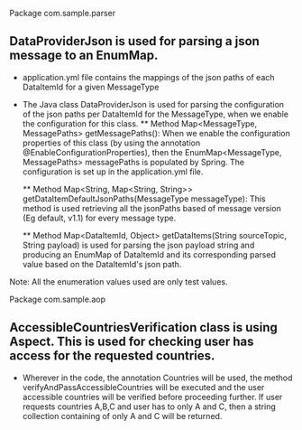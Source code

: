 Package com.sample.parser

## DataProviderJson is used for parsing a json message to an EnumMap.

* application.yml file contains the mappings of the json paths of each DataItemId for a given MessageType

* The Java class DataProviderJson is used for parsing the configuration of the json paths per DataItemId for the MessageType, when we enable the configuration for this class.
    **  Method Map<MessageType, MessagePaths> getMessagePaths():
        When we enable the configuration properties of this class (by using the annotation @EnableConfigurationProperties),
        then the EnumMap<MessageType, MessagePaths> messagePaths is populated by Spring. The configuration is set up in the application.yml file.

    **  Method Map<String, Map<String, String>> getDataItemDefaultJsonPaths(MessageType messageType):
        This method is used retrieving all the jsonPaths based of message version (Eg default, v1.1) for every message type.

    **  Method Map<DataItemId, Object> getDataItems(String sourceTopic, String payload) is used for parsing the json payload string and producing an EnumMap of DataItemId
        and its corresponding parsed value based on the DataItemId's json path.

Note: All the enumeration values used are only test values.


Package com.sample.aop

## AccessibleCountriesVerification class is using Aspect. This is used for checking user has access for the requested countries.

   *    Wherever in the code, the annotation Countries will be used, the method verifyAndPassAccessibleCountries will be executed and the user accessible countries
        will be verified before proceeding further. If user requests countries A,B,C and user has to only A and C, then a string collection containing of only A and C will
        be returned.





